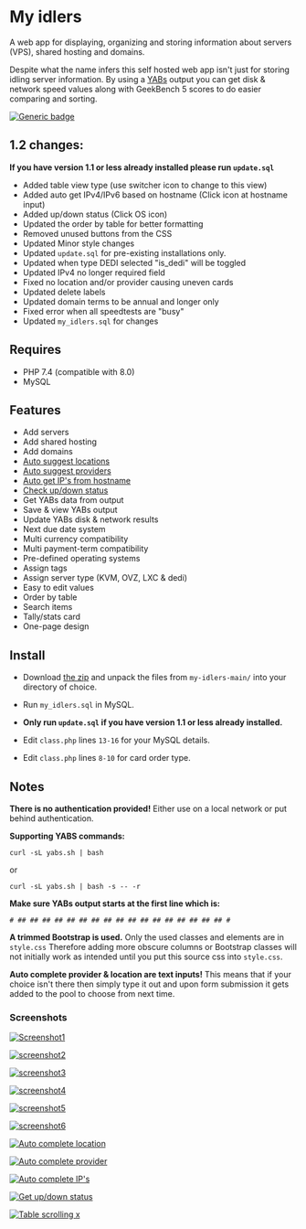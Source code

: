 # My idlers

A web app for displaying, organizing and storing information about servers (VPS), shared hosting and domains.

Despite what the name infers this self hosted web app isn't just for storing idling server information. 
By using a [YABs](https://github.com/masonr/yet-another-bench-script) output you can get disk & network speed values along with GeekBench 5 scores to do easier comparing and sorting.

[![Generic badge](https://img.shields.io/badge/version-1.2-blue.svg)](https://shields.io/)

## 1.2 changes:
**If you have version 1.1 or less already installed please run ```update.sql```**
* Added table view type (use switcher icon to change to this view)
* Added auto get IPv4/IPv6 based on hostname (Click icon at hostname input)
* Added up/down status (Click OS icon)
* Updated the order by table for better formatting
* Removed unused buttons from the CSS
* Updated Minor style changes
* Updated `update.sql` for pre-existing installations only.
* Updated when type DEDI selected "is_dedi" will be toggled
* Updated IPv4 no longer required field
* Fixed no location and/or provider causing uneven cards
* Updated delete labels
* Updated domain terms to be annual and longer only
* Fixed error when all speedtests are "busy"
* Updated `my_idlers.sql` for changes

## Requires

* PHP 7.4 (compatible with 8.0)
* MySQL

## Features
* Add servers
* Add shared hosting
* Add domains
* [Auto suggest locations](https://cdn.write.corbpie.com/wp-content/uploads/2021/01/my-idlers-self-hosted-server-domain-information-auto-location.gif)
* [Auto suggest providers](https://cdn.write.corbpie.com/wp-content/uploads/2021/01/my-idlers-self-hosted-server-domain-information-auto-provider.gif)
* [Auto get IP's from hostname](https://cdn.write.corbpie.com/wp-content/uploads/2021/01/my-idlers-self-hosted-server-domain-information-ips-from-hostname.gif)
* [Check up/down status](https://cdn.write.corbpie.com/wp-content/uploads/2021/01/my-idlers-self-hosted-server-domain-information-ping-up-feature.gif)
* Get YABs data from output
* Save & view YABs output
* Update YABs disk & network results
* Next due date system
* Multi currency compatibility
* Multi payment-term compatibility
* Pre-defined operating systems
* Assign tags
* Assign server type (KVM, OVZ, LXC & dedi)
* Easy to edit values
* Order by table
* Search items
* Tally/stats card
* One-page design

## Install

* Download [the zip](https://github.com/cp6/my-idlers/archive/main.zip) and unpack the files from ```my-idlers-main/``` into your directory of choice.
* Run `my_idlers.sql` in MySQL.
  
* **Only run ```update.sql``` if you have version 1.1 or less already installed.**
  
* Edit ```class.php``` lines ```13-16``` for your MySQL details.
* Edit ```class.php``` lines ```8-10``` for card order type.


## Notes

**There is no authentication provided!**
 Either use on a local network or put behind authentication.
 
 **Supporting YABS commands:**
 
 ```curl -sL yabs.sh | bash```
 
or

```curl -sL yabs.sh | bash -s -- -r```

**Make sure YABs output starts at the first line which is:** 

```# ## ## ## ## ## ## ## ## ## ## ## ## ## ## ## ## ## #```

 
 **A trimmed Bootstrap is used.** Only the used classes and elements are in ```style.css``` 
 Therefore adding more obscure columns or Bootstrap classes will not initially work as intended until you put this source css into ```style.css```.  

**Auto complete provider & location are text inputs!** This means that if your choice isn't there then simply type it out
 and upon form submission it gets added to the pool to choose from next time.

### Screenshots

[![Screenshot1](https://cdn.write.corbpie.com/wp-content/uploads/2021/01/my-idlers-self-hosted-server-domain-information-data.jpg)](https://cdn.write.corbpie.com/wp-content/uploads/2021/01/my-idlers-self-hosted-server-domain-information-data.jpg)


[![screenshot2](https://cdn.write.corbpie.com/wp-content/uploads/2021/01/my-idlers-self-hosted-server-domain-information-data-MORE-1.1.jpg)](https://cdn.write.corbpie.com/wp-content/uploads/2021/01/my-idlers-self-hosted-server-domain-information-data-MORE-1.1.jpg)


[![screenshot3](https://cdn.write.corbpie.com/wp-content/uploads/2021/01/my-idlers-self-hosted-server-domain-information-data-EDIT-1.1.jpg)](https://cdn.write.corbpie.com/wp-content/uploads/2021/01/my-idlers-self-hosted-server-domain-information-data-EDIT-1.1.jpg)


[![screenshot4](https://cdn.write.corbpie.com/wp-content/uploads/2021/01/my-idlers-self-hosted-server-domain-information-order-table.png)](https://cdn.write.corbpie.com/wp-content/uploads/2021/01/my-idlers-self-hosted-server-domain-information-order-table.png)


[![screenshot5](https://cdn.write.corbpie.com/wp-content/uploads/2021/01/my-idlers-self-hosted-server-domain-information-tally-card.png)](https://cdn.write.corbpie.com/wp-content/uploads/2021/01/my-idlers-self-hosted-server-domain-information-tally-card.png)

[![screenshot6](https://cdn.write.corbpie.com/wp-content/uploads/2021/01/my-idlers-self-hosted-server-domain-information-data-table-view.png)](https://cdn.write.corbpie.com/wp-content/uploads/2021/01/my-idlers-self-hosted-server-domain-information-data-table-view.png)


[![Auto complete location](https://cdn.write.corbpie.com/wp-content/uploads/2021/01/my-idlers-self-hosted-server-domain-information-auto-location.gif)](https://cdn.write.corbpie.com/wp-content/uploads/2021/01/my-idlers-self-hosted-server-domain-information-auto-location.gif)


[![Auto complete provider](https://cdn.write.corbpie.com/wp-content/uploads/2021/01/my-idlers-self-hosted-server-domain-information-auto-provider.gif)](https://cdn.write.corbpie.com/wp-content/uploads/2021/01/my-idlers-self-hosted-server-domain-information-auto-provider.gif)


[![Auto complete IP's](https://cdn.write.corbpie.com/wp-content/uploads/2021/01/my-idlers-self-hosted-server-domain-information-ips-from-hostname.gif)](https://cdn.write.corbpie.com/wp-content/uploads/2021/01/my-idlers-self-hosted-server-domain-information-ips-from-hostname.gif)


[![Get up/down status](https://cdn.write.corbpie.com/wp-content/uploads/2021/01/my-idlers-self-hosted-server-domain-information-ping-up-feature.gif)](https://cdn.write.corbpie.com/wp-content/uploads/2021/01/my-idlers-self-hosted-server-domain-information-ping-up-feature.gif)


[![Table scrolling x](https://cdn.write.corbpie.com/wp-content/uploads/2021/01/my-idlers-self-hosted-server-domain-information-table-view.gif)](https://cdn.write.corbpie.com/wp-content/uploads/2021/01/my-idlers-self-hosted-server-domain-information-table-view.gif)

